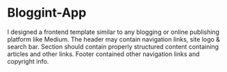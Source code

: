 # Bloggint-App
I designed a frontend template similar to any blogging or online publishing platform like Medium. The header may contain navigation links, site logo &amp; search bar. Section should contain properly structured content containing articles and other links. Footer contained other navigation links and copyright info.

